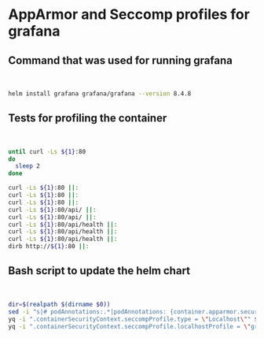 # AppArmor and Seccomp profiles for grafana
## Command that was used for running grafana
&nbsp;
```bash
helm install grafana grafana/grafana --version 8.4.8
```
## Tests for profiling the container
&nbsp;
```bash
until curl -Ls ${1}:80
do
  sleep 2
done

curl -Ls ${1}:80 ||:
curl -Ls ${1}:80 ||:
curl -Ls ${1}:80 ||:
curl -Ls ${1}:80/api/ ||:
curl -Ls ${1}:80/api/ ||:
curl -Ls ${1}:80/api/health ||:
curl -Ls ${1}:80/api/health ||:
curl -Ls ${1}:80/api/health ||:
dirb http://${1}:80 ||:
```
## Bash script to update the helm chart
&nbsp;
```bash
dir=$(realpath $(dirname $0))
sed -i "s|# podAnnotations:.*|podAnnotations: {container.apparmor.security.beta.kubernetes.io/grafana: localhost/grafanagrafana.aa}|" $dir/values.yaml
yq -i ".containerSecurityContext.seccompProfile.type = \"Localhost\"" $dir/values.yaml
yq -i ".containerSecurityContext.seccompProfile.localhostProfile = \"grafanagrafana.sc\"" $dir/values.yaml
```

